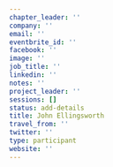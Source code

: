 ```yaml
---
chapter_leader: ''
company: ''
email: ''
eventbrite_id: ''
facebook: ''
image: ''
job_title: ''
linkedin: ''
notes: ''
project_leader: ''
sessions: []
status: add-details
title: John Ellingsworth
travel_from: ''
twitter: ''
type: participant
website: ''
---
```


<!-- put more details about participant here -->
